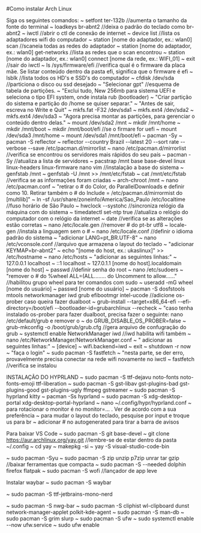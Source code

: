#Como instalar Arch Linux

Siga os seguintes comandos:
~ setfont ter-132b //aumenta o tamanho da fonte do terminal
~ loadkeys br-abnt2 //deixa o padrão do teclado como br-abnt2
~ iwctl //abrir o ctl de conexão de internet
~ device list //lista os adaptadores wifi do computador
~ station [nome do adaptador, ex.: wlan0] scan //scaneia todas as redes do adaptador
~ station [nome do adaptador, ex.: wlan0] get-networks //lista as redes que o scan encontrou
~ station  [nome do adaptador, ex.: wlan0] connect [nome da rede, ex.: WIFI_01]
~ exit //sair do iwctl
~ ls /sys/firmware/efi //verifica qual é o firmware da placa mãe. Se listar conteúdo dentro da pasta efi, significa que o firmware é efi
~ lsblk //lista todos os HD's e SSD's do computador
~ cfdisk /dev/sda //particiona o disco ou ssd desejado
~ "Selecionar gpt" //esquema de tabela de partições.
~ "Exclui tudo, New 256mb para sistema UEFI e seleciona o tipo EFI system, onde instala rub (bootloader)
~ "Criar partição do sistema e partição do /home se quiser separar."
~ "Antes de sair, escreva no Write e Quit"
~ mkfs.fat -F32 /dev/sda1
~ mkfs.ext4 /dev/sda2
~ mkfs.ext4 /dev/sda3
~ "Agora precisa montar as partições, para gerenciar o conteúdo dentro delas."
~ mount /dev/sda2 /mnt
~ mkdir /mnt/home
~ mkdir /mnt/boot
~ mkdir /mnt/boot/efi //se o firmare for uefi
~ mount /dev/sda3 /mnt/home
~ mount /dev/sda1 /mnt/boot/efi
~ pacman -Sy
~ pacman -S reflector
~ reflector --country Brazil --latest 20 --sort rate --verbose --save /etc/pacman.d/mirrorlist
~ nano /etc/pacman.d/mirrorlist //verifica se encontrou os servidores mais rápidos do seu país
~ pacman -Sy //atualiza a lista de servidores
~ pacstrap /mnt base base-devel linux linux-headers linux-firmware nano vim //instalação a base do sistema
~ genfstab /mnt
~ genfstab -U /mnt >> /mnt/etc/fstab
~ cat /mnt/etc/fstab //verifica se as informações foram criadas
~ arch-chroot /mnt
~ nano /etc/pacman.conf
~ "retirar o # do Color, do ParallelDownloads e definir como 10. Retirar também o # do Include = /etc/pacman.d/mirrormist do [multilib]"
~ ln -sf /usr/share/zoneinfo/America/Sao_Paulo /etc/localtime //fuso horário de São Paulo
~ hwclock --systohc //sincroniza relógio da máquina com do sistema
~ timedatectl set-ntp true //atualiza o relógio do computador com o relógio da internet
~ date //verifica se as alterações estão corretas
~ nano /etc/locale.gen //remover # do pt-br utf8
~ locale-gen //instala a linguagem sem o #
~ nano /etc/locale.conf //definir o idioma padrão do sistema
~ "adicionar LANG=pt_BR.UTF-8"
~ nano /etc/vconsole.conf //arquivo que armazena o layout do teclado
~ "adicionar KEYMAP=br-abnt2"
~ echo "[nome do host, ex.: ukaslinux]" >> /etc/hostname
~ nano /etc/hosts
~ "adicionar as seguintes linhas:"
~   127.0.0.1  localhost
~   ::1        localhost
~   127.0.1.1  [nome do host].localdomain [nome do host]
~ passwd //definir senha do root
~ nano /etc/sudoers
~ "remover o # do %wheel ALL=(ALL........ do Uncomment to allow......" //habilitou grupo wheel para ter comandos com sudo
~ useradd -mG wheel [nome do usuário]
~ passwd [nome do usuário]
~ pacman -S dosfstools mtools networkmanager iwd grub efibootmgr intel-ucode //adicione os-prober caso queira fazer dualboot
~ grub-install --target=x86_64-efi --efi-directory=/boot/efi --bootloader-id=grubarchlinux --recheck
~ "caso tenha instalado os-prober para fazer dualboot, precisa fazer o seguinte: nano /etc/default/grub e remover o ~ do GRUB_DISABLE_OS_PROBER=false
~ grub-mkconfig -o /boot/grub/grub.cfg //gera arquivo de confugração do grub
~ systemctl enable NetworkManager iwd //iwd habilita wifi também
~ nano /etc/NetworkManager/NetworkManager.conf
~ " adicionar as seguintes linhas:"
~  [device]
~  wifi.backend=iwd
~ exit
~ shutdown -r now
~ "faça o login"
~ sudo pacman -S fastfetch
~ "nesta parte, se der erro, provavelmente precisa conectar na rede wifi novamente no iwctl
~ fastfetch //verifica se instalou

INSTALAÇÃO DO HYPRLAND
~ sudo pacman -S ttf-dejavu noto-fonts noto-fonts-emoji ttf-liberation
~ sudo pacman -S gst-libav gst-plugins-bad gst-plugins-good gst-plugins-ugly ffmpeg gstreamer
~ sudo pacman -S hyprland kitty
~ pacman -Ss hyprland
~ sudo pacman -S xdg-desktop-portal xdg-desktop-portal-hyprland
~ nano ~/.config/hypr/hyprland.conf
~ para rotacionar o monitor é no monitor=... . Ver de acordo com a sua preferência
~ para mudar o layout do teclado, pesquise por input e troque us para br
~ adicionar # no autogenerated para tirar a barra de avisos

Para baixar VS Code
~ sudo pacman -S git base-devel
~ git clone https://aur.archlinux.org/yay.git //lembre-se de estar dentro da pasta ~/.config
~ cd yay
~ makepkg -si
~ yay -S visual-studio-code-bin

~ sudo pacman -Syu
~ sudo pacman -S zip unzip p7zip unrar tar gzip //baixar ferramentas que compacta
~ sudo pacman -S --needed dolphin firefox flatpak
~ sudo pacman -S wofi //lançador de app leve

Instalar waybar
~ sudo pacman -S waybar

~ sudo pacman -S ttf-jetbrains-mono-nerd

~ sudo pacman -S nwg-bar
~ sudo pacman -S cliphist wl-clipboard dunst network-manager-applet polkit-kde-agent
~ sudo pacman -S man-db
~ sudo pacman -S grim slurp
~ sudo pacman -S ufw
~ sudo systemctl enable --now ufw.service
~ sudo ufw enable
